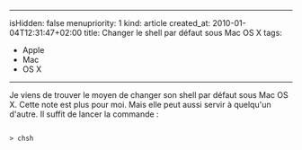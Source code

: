 ----- 
isHidden:       false
menupriority:   1
kind:           article
created_at:           2010-01-04T12:31:47+02:00
title: Changer le shell par défaut sous Mac OS X
tags:
  - Apple
  - Mac
  - OS X

-----

Je viens de trouver le moyen de changer son shell par défaut sous Mac OS X. Cette note est plus pour moi. Mais elle peut aussi servir à quelqu'un d'autre. Il suffit de lancer la commande : 


<div><code class="zsh">
> chsh
</code></div>
